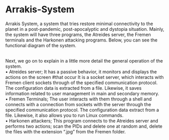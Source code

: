 # Arrakis-System

Arrakis System, a system that tries restore minimal connectivity to the planet in a post-pandemic, post-apocalyptic and dystopia situation.
Mainly, the system will have three programs, the Atreides server, the Fremen terminals and the
Harkonen attacking programs. Below, you can see the functional diagram of the system.</br></br>

Next, we go on to explain in a little more detail the general operation of the system.</br>
• Atreides server; It has a passive behavior, it monitors and displays the actions on the screen
#that occur It is a socket server, which interacts with Fremen client sockets through
of the specified communication protocol. The configuration data is extracted from a file. Likewise,
it saves information related to user management in main and secondary memory.</br>
• Fremen Terminals; The user interacts with them through a shell and connects with a connection from
sockets with the server through the specified communication protocol. The configuration data
extract from a file. Likewise, it also allows you to run Linux commands.</br>
• Harkonen attackers; This program connects to the Atreides server and performs two actions; scan
the PIDs and delete one at random and, delete the files with the extension “.jpg” from the Fremen folder.</br>
